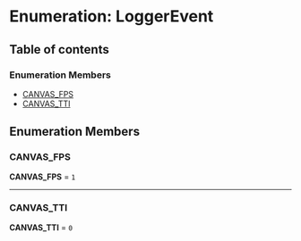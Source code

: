 # Enumeration: LoggerEvent

## Table of contents

### Enumeration Members

* [CANVAS\_FPS](/en/auto-docs/fixed-layout-editor/enums/LoggerEvent.md#canvas_fps)
* [CANVAS\_TTI](/en/auto-docs/fixed-layout-editor/enums/LoggerEvent.md#canvas_tti)

## Enumeration Members

### CANVAS\_FPS

**CANVAS\_FPS** = `1`

***

### CANVAS\_TTI

**CANVAS\_TTI** = `0`
